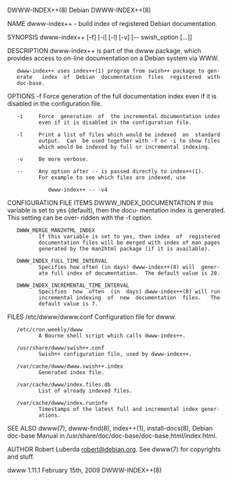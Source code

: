 DWWW-INDEX++(8)                  Debian                  DWWW-INDEX++(8)

NAME
       dwww-index++ - build index of registered Debian documentation.

SYNOPSIS
       dwww-index++ [-f] [-i] [-l] [-v] [-- swish_option [...]]

DESCRIPTION
       dwww-index++  is  part of the dwww package, which provides access
       to on-line documentation on a Debian system via WWW.

       dwww-index++ uses index++(1) program from swish++ package to gen‐
       erate   index  of  Debian  documentation  files  registered  with
       doc-base.

OPTIONS
       -f     Force generation of the full documentation index  even  if
              it is disabled in the configuration file.

       -i     Force  generation  of  the incremental documentation index
              even if it is disabled in the configuration file.

       -l     Print a list of files which would be indexed  on  standard
              output.  Can  be used together with -f or -i to show files
              which would be indexed by full or incremental indexing.

       -v     Be more verbose.

       --     Any option after -- is passed directly to index++(1).
              For example to see which files are indexed, use

                 dwww-index++ -- -v4

CONFIGURATION FILE ITEMS
       DWWW_INDEX_DOCUMENTATION
              If this variable is set to yes (default), then  the  docu‐
              mentation  index  is generated.  This setting can be over‐
              ridden with the -f option.

       DWWW_MERGE_MAN2HTML_INDEX
              If this variable is set to yes, then index  of  registered
              documentation files will be merged with index of man pages
              generated by the man2html package (if it is available).

       DWWW_INDEX_FULL_TIME_INTERVAL
              Specifies how often (in days) dwww-index++(8) will  gener‐
              ate full index of documentation.  The default value is 28.

       DWWW_INDEX_INCREMENTAL_TIME_INTERVAL
              Specifies  how  often  (in  days) dwww-index++(8) will run
              incremental indexing  of  new  documentation  files.   The
              default value is 7.

FILES
       /etc/dwww/dwww.conf
              Configuration file for dwww.

       /etc/cron.weekly/dwww
              A Bourne shell script which calls dwww-index++.

       /usr/share/dwww/swish++.conf
              Swish++ configuration file, used by dwww-index++.

       /var/cache/dwww/dwww.swish++.index
              Generated index file.

       /var/cache/dwww/index.files.db
              List of already indexed files.

       /var/cache/dwww/index.runinfo
              Timestamps of the latest full and incremental index gener‐
              ations.

SEE ALSO
       dwww(7),  dwww-find(8),   index++(1),   install-docs(8),   Debian
       doc-base                         Manual                        in
       /usr/share/doc/doc-base/doc-base.html/index.html.

AUTHOR
       Robert Luberda <robert@debian.org>.  See dwww(7)  for  copyrights
       and stuff.

dwww 1.11.1                February 15th, 2009           DWWW-INDEX++(8)
